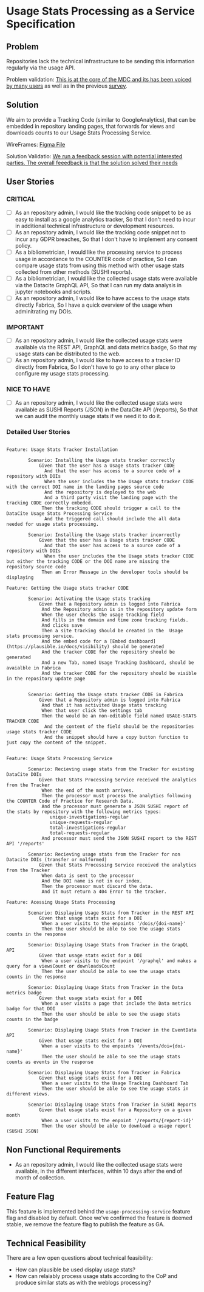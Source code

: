 # Usage Stats Processing as a Service Specification

## Problem

Repositories lack the technical infrastructure to be sending this information regularly via the usage API. 

Problem validation: [This is at the core of the MDC and its has been voiced by many users](https://datacite.productboard.com/roadmap/2537097-development-journey/features/7041967/detail) as well as in the previous [survey](https://zenodo.org/record/3476545#.YIBZ36kzZUI). 

## Solution 

We aim to provide a Tracking Code (similar to GoogleAnalytics), that can be embedded in repository landing pages, that forwards for views and downloads counts to our Usage Stats Processing Service.  

WireFrames: [Figma File](https://www.figma.com/file/Fd54mIb3WVYqQfw3KQmp68/SAAS-Processor?node-id=0%3A1)

Solution Validatio: [We run a feedback session with potential interested parties. The overall feeedback is that the solution solved their needs]()

## User Stories

### CRITICAL
- [ ] As an repository admin, I would like the tracking code snippet to be as easy to install as a google analytics tracker, So that I don't need to incur in additional technical infrastructure or development resources.
- [ ] As an repository admin, I would like the tracking code snippet not to incur any GDPR breaches, So that I don't have to implement any consent policy.
- [ ] As a bibliometrician, I would like the processing service to process usage in accordance to the COUNTER code of practice, So I can compare usage stats from using this method with other usage stats collected from other methods (SUSHI reports).
- [ ] As a bibliometrician, I would like the collected usage stats were available via the Datacite GraphQL API, So that I can run my data analysis in jupyter notebooks and scripts.
- [ ] As an repository admin, I would like to have access to the usage stats directly Fabrica, So I have a quick overview of the usage when adminitrating my DOIs.

### IMPORTANT

- [ ] As an repository admin, I would like the collected usage stats were available via the REST API, GraphQL and data metrics badge, So that my usage stats can be distributed to the web.
- [ ] As an repository admin, I would like to have access to a tracker ID directly from Fabrica, So I don't have to go to any other place to configure my usage stats processing.

### NICE TO HAVE

- [ ] As an repository admin, I would like the collected usage stats were available as SUSHI Reports (JSON) in the DataCite API (/reports), So that we can audit the monthly usage stats if we need it to do it.

### Detailed User Stories

```cucumber

Feature: Usage Stats Tracker Installation

        Scenario: Installing the Usage stats tracker correctly
            Given that the user has a Usage stats tracker CODE
              And that the user has access to a source code of a repository with DOIs  
              When the user includes the the Usage stats tracker CODE with the correct DOI name in the landing pages source code
              And the repository is deployed to the web
              And a third party visit the landing page with the tracking CODE correctly embeded.
             Then the tracking CODE should trigger a call to the DataCite Usage Stats Processing Service
              And the triggered call should include the all data needed for usage stats processing. 

        Scenario: Installing the Usage stats tracker incorrectly
            Given that the user has a Usage stats tracker CODE
              And that the user has access to a source code of a repository with DOIs  
              When the user includes the the Usage stats tracker CODE but either the tracking CODE or the DOI name are missing the repository source code
             Then an Error Message in the developer tools should be displaying 

Feature: Getting the Usage stats tracker CODE

        Scenario: Activating the Usage stats tracking
            Given that a Repository admin is logged into Fabrica
             And the Repository admin is in the repository update form 
             When the user checks the usage tracking field
             And fills in the domain and time zone tracking fields.
             And clicks save
             Then a site tracking should be created in the  Usage stats processing service.
             And the embed code for a [Embed dashboard](https://plausible.io/docs/visibility) should be generated
             And the tracker CODE for the repository should be generated
             And a new Tab, named Usage Tracking Dashboard, should be avaialble in Fabrica 
             And the tracker CODE for the repository should be visible in the repository update page


        Scenario: Getting the Usage stats tracker CODE in Fabrica
            Given that a Repository admin is logged into Fabrica
             And that it has activited Usage stats tracking
             When that user click the settings tab
             Then the would be an non-editable field named USAGE-STATS TRACKER CODE
              And the content of the field should be the repositories usage stats tracker CODE
              And the snippet should have a copy button function to just copy the content of the snippet.


Feature: Usage Stats Processing Service 

        Scenario: Recieving usage stats from the Tracker for existing DataCite DOIs
            Given that Stats Processing Service received the analytics from the Tracker
             When the end of the month arrives.
             Then the processor must process the analytics following the COUNTER Code of Practice for Research Data.
             And the processor must generate a JSON SUSHI report of the stats by repository with the following metrics types:
                unique-investigations-regular
                unique-requests-regular
                total-investigations-regular
                total-requests-regular
             And processor must send the JSON SUSHI report to the REST API '/reports'

        Scenario: Recieving usage stats from the Tracker for non Datacite DOIs (transfer or malformed)
            Given that Stats Processing Service received the analytics from the Tracker
             When data is sent to the processor
             And the DOI name is not in our index.
             Then the processor must discard the data.
             And it must return a 404 Error to the tracker.

Feature: Acessing Usage Stats Processing

        Scenario: Displaying Usage Stats from Tracker in the REST API
            Given that usage stats exist for a DOI
             When a user visits to the enpoints '/dois/{doi-name}'
             Then the user should be able to see the usage stats counts in the response

        Scenario: Displaying Usage Stats from Tracker in the GrapQL API
            Given that usage stats exist for a DOI
             When a user visits to the endpoint '/graphql' and makes a query for a viewsCount or downloadsCount
             Then the user should be able to see the usage stats counts in the response

        Scenario: Displaying Usage Stats from Tracker in the Data metrics badge
            Given that usage stats exist for a DOI
             When a user visits a page that include the Data metrics badge for that DOI
             Then the user should be able to see the usage stats counts in the badge

        Scenario: Displaying Usage Stats from Tracker in the EventData API
            Given that usage stats exist for a DOI
             When a user visits to the enpoints '/events/doi={doi-name}'
             Then the user should be able to see the usage stats counts as events in the response

        Scenario: Displaying Usage Stats from Tracker in Fabrica
            Given that usage stats exist for a DOI
             When a user visits to the Usage Tracking Dashboard Tab
             Then the user should be able to see the usage stats in different views.

        Scenario: Displaying Usage Stats from Tracker in SUSHI Reports
            Given that usage stats exist for a Repository on a given month
             When a user visits to the enpoint '/reports/{report-id}'
             Then the user should be able to download a usage report (SUSHI JSON) 

```


## Non Functional Requirements

- As an repository admin, I would like the collected usage stats were available, in the different interfaces, within 10 days after the end of month of collection.

## Feature Flag

This feature is implemented behind the `usage-processing-service` feature flag and disabled by default.
Once we've confirmed the feature is deemed stable, we remove the feature flag to publish the feature as GA.

## Technical Feasibility

There are a few open questions about technical feasibility:

- How can plausible be used display usage stats? 
- How can relaiably process usage stats according to the CoP and produce similar stats as with the weblogs processing?

